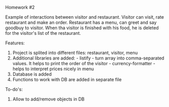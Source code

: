Homework #2

Example of interactions between visitor and restaurant.
Visitor can visit, rate restaurant and make an order. 
Restaurant has a menu, can greet and say goodbuy to visitor.
When tha visitor is finished with his food, he is deleted for the visitor's list of the restaurant. 

Features:
1. Project is splited into different files: restaurant, visitor, menu
2. Additional libraries are added: 
        - listify - turn array into comma-separated values. It helps to print the order of the visitor
        - currency-formatter - helps to interpret prices nicely in menu
3. Database is added
4. Functions to work with DB are added in separate file

To-do's:
1. Allow to add/remove objects in DB